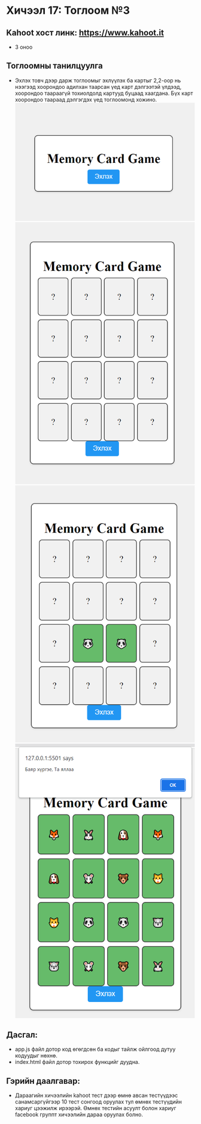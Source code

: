 # Хичээл 17: Тоглоом №3

## Kahoot хост линк: https://www.kahoot.it
  - 3 оноо

## Тоглоомны танилцуулга
  - Эхлэх товч дээр дарж тоглоомыг эхлүүлэх ба картыг 2,2-оор нь нээгээд хоорондоо адилхан таарсан үед карт дэлгээтэй үлдээд, хоорондоо таараагүй тохиолдолд картууд буцаад хаагдана. Бүх карт хоорондоо таараад дэлгэгдэх үед тоглоомонд хожино.
  ![Alt text](image.png)
  ![Alt text](image-1.png)
  ![Alt text](image-2.png)
  ![Alt text](image-3.png)

## Дасгал:
  - app.js файл дотор код өгөгдсөн ба кодыг тайлж ойлгоод дутуу кодуудыг нөхнө.
  - index.html файл дотор тохирох функцийг дуудна.

## Гэрийн даалгавар:
  - Дараагийн хичээлийн kahoot тест дээр өмнө авсан тестүүдээс санамсаргүйгээр 10 тест сонгоод оруулах тул өмнөх тестүүдийн хариуг цээжилж ирээрэй. Өмнөх тестийн асуулт болон хариуг facebook группт хичээлийн дараа оруулах болно.

